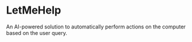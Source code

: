 # LetMeHelp
An AI-powered solution to automatically perform actions on the computer based on the user query.
